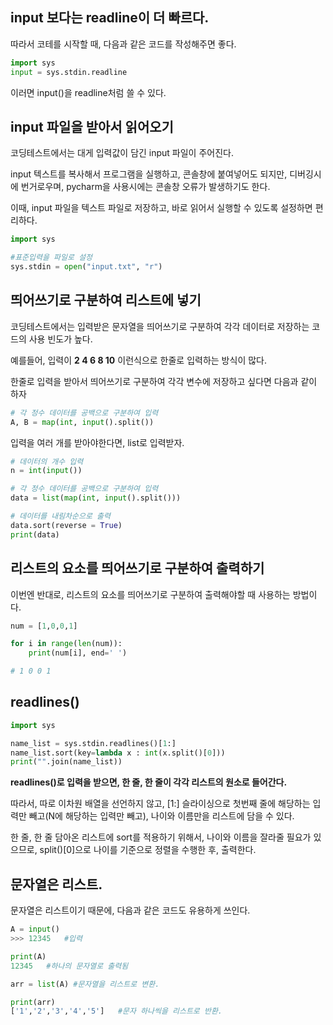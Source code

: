 ## input 보다는 readline이 더 빠르다.
<p>따라서 코테를 시작할 때, 다음과 같은 코드를 작성해주면 좋다.</p>

```python
import sys
input = sys.stdin.readline
```
<p>이러면 input()을 readline처럼 쓸 수 있다.</p>

## input 파일을 받아서 읽어오기
<p>코딩테스트에서는 대게 입력값이 담긴 input 파일이 주어진다.</p>
<p>input 텍스트를 복사해서 프로그램을 실행하고, 콘솔창에 붙여넣어도 되지만, 디버깅시에 번거로우며, pycharm을 사용시에는 콘솔창 오류가 발생하기도 한다.</p>
<p>이때, input 파일을 텍스트 파일로 저장하고, 바로 읽어서 실행할 수 있도록 설정하면 편리하다.</p>

```python
import sys

#표준입력을 파일로 설정
sys.stdin = open("input.txt", "r")
```

## 띄어쓰기로 구분하여 리스트에 넣기
<p>코딩테스트에서는 입력받은 문자열을 띄어쓰기로 구분하여 각각 데이터로 저장하는 코드의 사용 빈도가 높다.</p>
<p>예를들어, 입력이 <b>2 4 6 8 10</b> 이런식으로 한줄로 입력하는 방식이 많다.</p>
<p>한줄로 입력을 받아서 띄어쓰기로 구분하여 각각 변수에 저장하고 싶다면 다음과 같이 하자</p>

```python
# 각 정수 데이터를 공백으로 구분하여 입력
A, B = map(int, input().split())
```

<p>입력을 여러 개를 받아야한다면, list로 입력받자.</p>

```python
# 데이터의 개수 입력
n = int(input())

# 각 정수 데이터를 공백으로 구분하여 입력
data = list(map(int, input().split()))

# 데이터를 내림차순으로 출력
data.sort(reverse = True)
print(data)
```

## 리스트의 요소를 띄어쓰기로 구분하여 출력하기
<p>이번엔 반대로, 리스트의 요소를 띄어쓰기로 구분하여 출력해야할 때 사용하는 방법이다.</p>

```python
num = [1,0,0,1]

for i in range(len(num)):
    print(num[i], end=' ')

# 1 0 0 1
```

## readlines()

```python
import sys

name_list = sys.stdin.readlines()[1:]
name_list.sort(key=lambda x : int(x.split()[0]))
print("".join(name_list))
```

<b>readlines()로 입력을 받으면, 한 줄, 한 줄이 각각 리스트의 원소로 들어간다.</b>

<p>따라서, 따로 이차원 배열을 선언하지 않고, [1:] 슬라이싱으로 첫번째 줄에 해당하는 입력만 빼고(N에 해당하는 입력만 빼고), 나이와 이름만을 리스트에 담을 수 있다.</p>

<p>한 줄, 한 줄 담아온 리스트에 sort를 적용하기 위해서, 나이와 이름을 잘라줄 필요가 있으므로, split()[0]으로 나이를 기준으로 정렬을 수행한 후, 출력한다.</p>

## 문자열은 리스트.
<p>문자열은 리스트이기 때문에, 다음과 같은 코드도 유용하게 쓰인다.</p>

```python
A = input()
>>> 12345   #입력

print(A)
12345   #하나의 문자열로 출력됨

arr = list(A) #문자열을 리스트로 변환.

print(arr)
['1','2','3','4','5']   #문자 하나씩을 리스트로 반환.
```